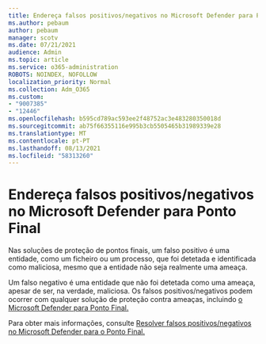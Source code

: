 ```yaml
---
title: Endereça falsos positivos/negativos no Microsoft Defender para Ponto Final
ms.author: pebaum
author: pebaum
manager: scotv
ms.date: 07/21/2021
audience: Admin
ms.topic: article
ms.service: o365-administration
ROBOTS: NOINDEX, NOFOLLOW
localization_priority: Normal
ms.collection: Adm_O365
ms.custom:
- "9007385"
- "12446"
ms.openlocfilehash: b595cd789ac593ee2f48752ac3e483280350018d
ms.sourcegitcommit: ab75f66355116e995b3cb5505465b31989339e28
ms.translationtype: MT
ms.contentlocale: pt-PT
ms.lasthandoff: 08/13/2021
ms.locfileid: "58313260"
---
```

# <a name="address-false-positivesnegatives-in-microsoft-defender-for-endpoint"></a>Endereça falsos positivos/negativos no Microsoft Defender para Ponto Final

Nas soluções de proteção de pontos finais, um falso positivo é uma entidade, como um ficheiro ou um processo, que foi detetada e identificada como maliciosa, mesmo que a entidade não seja realmente uma ameaça. 

Um falso negativo é uma entidade que não foi detetada como uma ameaça, apesar de ser, na verdade, maliciosa. Os falsos positivos/negativos podem ocorrer com qualquer solução de proteção contra ameaças, incluindo [o Microsoft Defender para Ponto Final.](https://docs.microsoft.com/microsoft-365/security/defender-endpoint/microsoft-defender-endpoint)

Para obter mais informações, consulte [Resolver falsos positivos/negativos no Microsoft Defender para o Ponto Final.](https://docs.microsoft.com/microsoft-365/security/defender-endpoint/defender-endpoint-false-positives-negatives)
